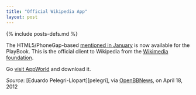 ```yaml
---
title: "Official Wikipedia App"
layout: post
---
```

{% include posts-defs.md %}

The HTML5/PhoneGap-based [mentioned in January](http://openbbnews.wordpress.com/2012/01/25/wikipediamobile-on-playbook/)
is now available for the
PlayBook. This is the official client to Wikipedia from the
[Wikimedia foundation](http://wikimediafoundation.org/).

Go [visit AppWorld](http://appworld.blackberry.com/webstore/content/105171/?lang=en)
and download it.

_Source_: [Eduardo Pelegri-Llopart][pelegri], via [OpenBBNews](http://openbbnews.wordpress.com/2012/04/18/wikipedia-app-available/), on April 18, 2012  

